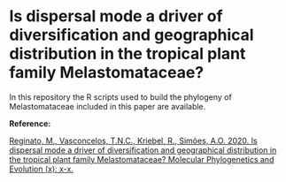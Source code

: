 # Is dispersal mode a driver of diversification and geographical distribution in the tropical plant family Melastomataceae?

In this repository the R scripts used to build the phylogeny of Melastomataceae included in this paper are available.

**Reference:**

[Reginato, M., Vasconcelos, T.N.C., Kriebel, R., Simões, A.O. 2020. Is dispersal mode a driver of diversification and geographical distribution in the tropical plant family Melastomataceae? Molecular Phylogenetics and Evolution (x): x-x.](https://doi.org/10.1016/j.ympev.2020.106815)
